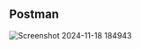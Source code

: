## Postman


![Screenshot 2024-11-18 184943](https://github.com/user-attachments/assets/39eafac5-f7f2-4383-b94e-2876221003d0)
